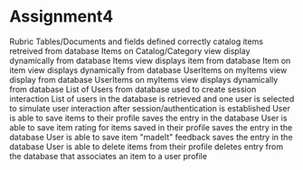 # Assignment4 
Rubric 
Tables/Documents and fields defined correctly 
catalog items retreived from database 
Items on Catalog/Category view display dynamically from database
Items view displays item from database
Item on item view displays dynamically from database
UserItems on myItems view display from database
UserItems on myItems view displays dynamically from database
List of Users from database used to create session interaction
List of users in the database is retrieved and one user is selected to simulate user interaction after session/authentication is established
User is able to save items to their profile
saves the entry in the database
User is able to save item rating for items saved in their profile
saves the entry in the database
User is able to save item "madeIt" feedback
saves the entry in the database
User is able to delete items from their profile
deletes entry from the database that associates an item to a user profile
